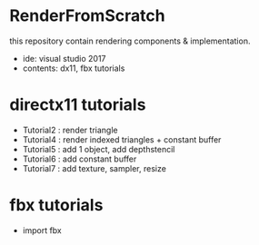 # RenderFromScratch

this repository contain rendering components & implementation.

- ide: visual studio 2017
- contents: dx11, fbx tutorials

# directx11 tutorials

- Tutorial2 : render triangle
- Tutorial4 : render indexed triangles + constant buffer
- Tutorial5 : add 1 object, add depthstencil  
- Tutorial6 : add constant buffer
- Tutorial7 : add texture, sampler, resize

# fbx tutorials
- import fbx
